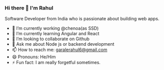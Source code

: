 ### Hi there 👋 I'm Rahul

<!--
**rahulgarale/rahulgarale** is a ✨ _special_ ✨ repository because its `README.md` (this file) appears on your GitHub profile.
-->
Software Developer from India who is passionate about building web apps.

- 🔭 I’m currently working @chenoa(as SSD)
- 🌱 I’m currently learning Angular and React
- 👯 I’m looking to collaborate on Github 
- 💬 Ask me about Node js or backend development
- 📫 How to reach me: garalerahul6@gmail.com
- 😄 Pronouns: He/Him
- ⚡ Fun fact: I am really forgetful sometimes.

 


